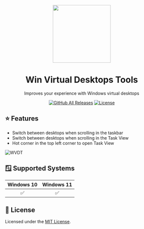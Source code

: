 <div align="center">
	<img src="icon.ico" width="190">
	<h1>Win Virtual Desktops Tools</h1>
	<p>Improves your experience with Windows virtual desktops</p>
</div>

<div align="center">

[![GitHub All Releases](https://img.shields.io/github/downloads/henriqueclaranhan/win-virtual-desktops-tools/total?style=for-the-badge)](https://github.com/henriqueclaranhan/win-virtual-desktops-tools/releases)
[![License](https://img.shields.io/github/license/henriqueclaranhan/win-virtual-desktops-tools?style=for-the-badge)](https://github.com/henriqueclaranhan/win-virtual-desktops-tools/blob/main/LICENSE)

</div>

## ⭐ Features

-   Switch between desktops when scrolling in the taskbar
-   Switch between desktops when scrolling in the Task View
-   Hot corner in the top left corner to open Task View

![WVDT](https://user-images.githubusercontent.com/58452863/236719035-1e797fe2-ebf0-415d-968f-f73c737f196f.gif)

## 🪟 Supported Systems

| Windows 10 | Windows 11 |
| :--------: | :--------: |
|     ✅     |     ✅     |

## 📝 License

Licensed under the <a href="https://github.com/henriqueclaranhan/win-virtual-desktops-tools/blob/main/LICENSE">MIT License</a>.
